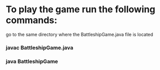 # To play the game run the following commands:
go to the same directory where the BattleshipGame.java file is located
### javac BattleshipGame.java
### java BattleshipGame

